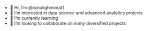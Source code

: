 - 👋 Hi, I’m @ismailghmimat1
- 👀 I’m interested in data science and advanced analytics projects
- 🌱 I’m currently learning
- 💞️ I’m looking to collaborate on many diversified projects
